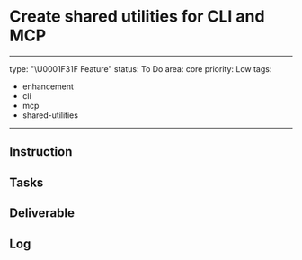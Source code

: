 # Create shared utilities for CLI and MCP

---
type: "\U0001F31F Feature"
status: To Do
area: core
priority: Low
tags:
  - enhancement
  - cli
  - mcp
  - shared-utilities
---


## Instruction

## Tasks

## Deliverable

## Log
